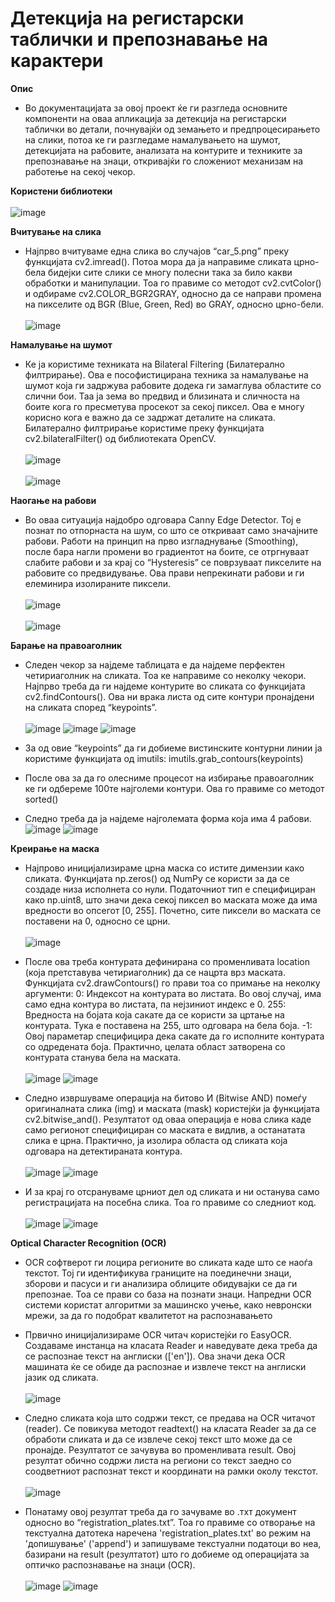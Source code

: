 # Детекција на регистарски таблички и препознавање на карактери

**Опис**
- Во документацијата за овој проект ќе ги разгледа основните компоненти на оваа апликација
за детекција на регистарски таблички во детали, почнувајќи од земањето и
предпроцесирањето на слики, потоа ке ги разгледаме намалувањето на шумот, детекцијата
на рабовите, анализата на контурите и техниките за препознавање на знаци, откривајќи го
сложениот механизам на работење на секој чекор.<br/>

**Користени библиотеки** <br/><br/>
<tab/>![image](https://github.com/VlahovskiAndrej/license-plate-recognition/assets/95543841/e8528a38-d252-42d0-baec-a3dfd1dbc330)

**Вчитување на слика**
- Најпрво вчитуваме една слика во случајов “car_5.png” преку функцијата
cv2.imread(). Потоа мора да ја направиме сликата црно-бела бидејки сите слики се многу
полесни така за било какви обработки и манипулации. Тоа го правиме со методот
cv2.cvtColor() и одбираме cv2.COLOR_BGR2GRAY, односно да се направи промена на
пикселите од BGR (Blue, Green, Red) во GRAY, односно црно-бели.<br/><br/>
![image](https://github.com/VlahovskiAndrej/license-plate-recognition/assets/95543841/aec5f64a-6393-4854-b63c-b62c58777fed)

**Намалување на шумот**
- Ке ја користиме техниката на Bilateral Filtering
(Билатерално филтрирање). Ова е пософистицирана техника за намалување на шумот која
ги задржува рабовите додека ги замаглува областите со слични бои. Таа ја зема во предвид
и близината и сличноста на боите кога го пресметува просекот за секој пиксел. Ова е
многу корисно кога е важно да се задржат деталите на сликата.
Билатерално филтрирање користиме преку функцијата cv2.bilateralFilter() од
библиотеката OpenCV. <br/><br/>
![image](https://github.com/VlahovskiAndrej/license-plate-recognition/assets/95543841/8cee94f9-c607-4194-85ec-948ab7a8b186)
<br/><br/>
![image](https://github.com/VlahovskiAndrej/license-plate-recognition/assets/95543841/efca5548-b0bd-474d-9d47-4d097a897b55)

**Наогање на рабови**
- Во оваа ситуација најдобро одговара Canny Edge Detector. Тој е познат по
отпорнаста на шум, со што се откриваат само значајните рабови. Работи на принцип на
прво изгладнување (Smoothing), после бара нагли промени во градиентот на боите, се
отргнуваат слабите рабови и за крај со “Hysteresis” се поврзуваат пикселите на рабовите со
предвидување. Ова прави непрекинати рабови и ги елеминира изолираните пиксели.<br/><br/>
![image](https://github.com/VlahovskiAndrej/license-plate-recognition/assets/95543841/08c28eba-80a3-4e61-a445-05c1098463f7)
<br/><br/>
![image](https://github.com/VlahovskiAndrej/license-plate-recognition/assets/95543841/894e8562-daff-48fe-a715-98c09f5b1dc0)

**Барање на правоаголник**
- Следен чекор за најдеме таблицата е да најдеме перфектен четириаголник на
сликата. Тоа ке направиме со неколку чекори. Најпрво треба да ги најдеме контурите во
сликата со функцијата cv2.findContours(). Ова ни врака листа од сите контури пронајдени
на сликата според “keypoints”. <br/><br/>
  ![image](https://github.com/VlahovskiAndrej/license-plate-recognition/assets/95543841/f27a97f6-34ad-41ba-8fde-b734dc4ac442)
  ![image](https://github.com/VlahovskiAndrej/license-plate-recognition/assets/95543841/e90cfee6-03a1-495d-b0a4-e6dfdc0d24cb)
  ![image](https://github.com/VlahovskiAndrej/license-plate-recognition/assets/95543841/df686703-c83f-493c-a83b-f748feb6d915)
  
- За од овие “keypoints” да ги добиеме вистинските контурни линии ја користиме
функцијата од imutils: imutils.grab_contours(keypoints)
- После ова за да го олесниме процесот на избирање правоаголник ке ги одбереме
100те најголеми контури. Ова го правиме со методот sorted()
- Следно треба да ја најдеме најголемата форма која има 4 рабови.
  ![image](https://github.com/VlahovskiAndrej/license-plate-recognition/assets/95543841/0d45eaa1-f92b-468b-b5a0-821fe7c25b48)
  ![image](https://github.com/VlahovskiAndrej/license-plate-recognition/assets/95543841/db225065-30b9-4464-a53a-03ef0275c5c8)

**Креирање на маска**
- Најпрово иницијализираме црна маска со истите димензии како сликата.
Функцијата np.zeros() од NumPy се користи за да се создаде низа исполнета со нули.
Податочниот тип е специфициран како np.uint8, што значи дека секој пиксел во маската
може да има вредности во опсегот [0, 255]. Почетно, сите пиксели во маската се поставени
на 0, односно се црни.<br/><br/>
![image](https://github.com/VlahovskiAndrej/license-plate-recognition/assets/95543841/6f328abc-b26b-4677-bfdf-23073b33855d)

- После ова треба контурата дефинирана со променливата location (која претставува
четириаголник) да се нацрта врз маската. Функцијата cv2.drawContours() го прави тоа со
примање на неколку аргументи:
0: Индексот на контурата во листата. Во овој случај, има само една контура во листата, па
нејзиниот индекс е 0.
255: Вредноста на бојата која сакате да се користи за цртање на контурата. Тука е
поставена на 255, што одговара на бела боја.
-1: Овој параметар специфицира дека сакате да го исполните контурата со одредената боја.
Практично, целата област затворена со контурата станува бела на маската.<br/><br/>
![image](https://github.com/VlahovskiAndrej/license-plate-recognition/assets/95543841/95c5ad7a-345f-45d1-b697-957fa0eb94ed)
![image](https://github.com/VlahovskiAndrej/license-plate-recognition/assets/95543841/c4165274-e3d2-43cb-91c2-e5fa7f9439c1)

- Следно извршуваме операција на битово И (Bitwise AND) помеѓу оригиналната
слика (img) и маската (mask) користејќи ја функцијата cv2.bitwise_and().
Резултатот од оваа операција е нова слика каде само регионот специфициран со
маската е видлив, а останатата слика е црна. Практично, ja изолира областа од сликата која
одговара на детектираната контура.<br/><br/>
![image](https://github.com/VlahovskiAndrej/license-plate-recognition/assets/95543841/97c163ba-8f91-4f4e-a7c8-a733030311e2)
![image](https://github.com/VlahovskiAndrej/license-plate-recognition/assets/95543841/f74f53f3-325d-4b64-ae11-63939184b385)

- И за крај го отсрануваме црниот дел од сликата и ни останува само регистрацијата
на посебна слика. Тоа го правиме со следниот код.<br/><br/>
![image](https://github.com/VlahovskiAndrej/license-plate-recognition/assets/95543841/5f449d0a-003e-4707-a93d-66b199397401)
![image](https://github.com/VlahovskiAndrej/license-plate-recognition/assets/95543841/5396897a-c7ba-452b-8c6a-38f00907fb36)

**Optical Character Recognition (OCR)**
- OCR софтверот ги лоцира регионите во сликата каде што се наоѓа текстот. Тој ги
идентификува границите на поединечни знаци, зборови и пасуси и ги анализира облиците
обидувајки се да ги препознае. Тоа се прави со база на познати знаци. Напредни OCR
системи користат алгоритми за машинско учење, како невронски мрежи, за да го подобрат
квалитетот на распознавањето
- Првично иницијализираме OCR читач користејќи го EasyOCR. Создаваме инстанца
на класата Reader и наведувате дека треба да се распознае текст на англиски (['en']). Ова
значи дека OCR машината ќе се обиде да распознае и извлече текст на англиски јазик од
сликата.<br/><br/>
![image](https://github.com/VlahovskiAndrej/license-plate-recognition/assets/95543841/fe54e8c4-aebe-474b-8a7c-bdc5b04753bc)
- Следно сликата која што содржи текст, се предава на OCR читачот (reader). Се
повикува методот readtext() на класата Reader за да се обработи сликата и да се извлече
секој текст што може да се пронајде.
Резултатот се зачувува во променливата result. Овој резултат обично содржи листа
на региони со текст заедно со соодветниот распознат текст и координати на рамки околу
текстот.<br/><br/>
![image](https://github.com/VlahovskiAndrej/license-plate-recognition/assets/95543841/bcec966e-17e2-4e37-8b94-fb0ba4dbb47e)

- Понатаму овој резултат треба да го зачуваме во .тхт документ односно во
“registration_plates.txt”. Toa го правиме со отворање на текстуална датотека наречена
'registration_plates.txt' во режим на 'допишување' ('append') и запишуваме текстуални
податоци во неа, базирани на result (резултатот) што го добиеме од операцијата за оптичко
распознавање на знаци (OCR).<br/><br/>
![image](https://github.com/VlahovskiAndrej/license-plate-recognition/assets/95543841/a3971cbf-deff-4ef6-9a3c-d6e29a071f91)
![image](https://github.com/VlahovskiAndrej/license-plate-recognition/assets/95543841/a473ec6b-2bcb-456f-8552-656df3f6edd1)
